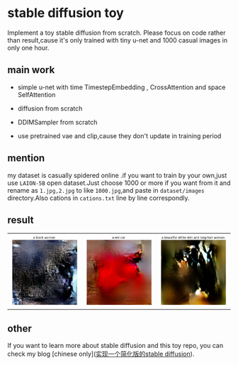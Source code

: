 # stable diffusion toy

Implement a toy stable diffusion from scratch. Please focus on  code rather than result,cause it's only trained with tiny u-net and 1000 casual images in only one hour.

## main work

- simple u-net with time TimestepEmbedding , CrossAttention and space SelfAttention

- diffusion from scratch

- DDIMSampler  from scratch

- use pretrained vae and clip,cause they don't update in training period 

## mention

my dataset is casually  spidered online .if you want to train by your own,just use `LAION-5B` open dataset.Just choose 1000 or more if you want from it and rename as `1.jpg,2.jpg` to like `1000.jpg`,and paste in `dataset/images` directory.Also cations in `cations.txt` line by line correspondly.

## result

<table>
    <tr>
        <td><img src="https://github.com/cryer/stable_diffusion_toy/raw/master/doc/1.png" alt="Image 1" width="300"></td>
        <td><img src="https://github.com/cryer/stable_diffusion_toy/raw/master/doc/2.png" alt="Image 2" width="300"></td>
        <td><img src="https://github.com/cryer/stable_diffusion_toy/raw/master/doc/3.png" alt="Image 3" width="300"></td>
    </tr>
</table>

## other

If you want to learn more about stable diffusion and this toy repo, you can check my blog [chinese only]([实现一个简化版的stable diffusion](https://cryer.github.io/2022/10/sd/)).


